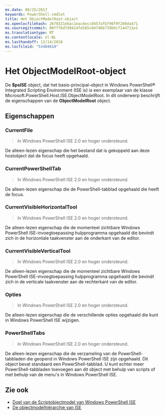 ```yaml
---
ms.date: 08/25/2017
keywords: PowerShell-cmdlet
title: Het ObjectModelRoot-object
ms.openlocfilehash: 2670321ebac1eac4ecc8457afb796f9f260da471
ms.sourcegitcommit: 00ff76d7d9414fe585c04740b739b9cf14d711e1
ms.translationtype: MT
ms.contentlocale: nl-NL
ms.lasthandoff: 12/14/2018
ms.locfileid: "53404618"
---
```

# <a name="the-objectmodelroot-object"></a>Het ObjectModelRoot-object

De **$psISE** object, dat het basis-principal-object in Windows PowerShell® Integrated Scripting Environment (ISE is) is een exemplaar van de klasse Microsoft.PowerShell.Host.ISE.ObjectModelRoot.
In dit onderwerp beschrijft de eigenschappen van de **ObjectModelRoot** object.

## <a name="properties"></a>Eigenschappen

### <a name="currentfile"></a>CurrentFile

> In Windows PowerShell ISE 2.0 en hoger ondersteund.

De alleen-lezen eigenschap die het bestand dat is gekoppeld aan deze hostobject dat de focus heeft opgehaald.

### <a name="currentpowershelltab"></a>CurrentPowerShellTab

> In Windows PowerShell ISE 2.0 en hoger ondersteund.

De alleen-lezen eigenschap die de PowerShell-tabblad opgehaald die heeft de focus.

### <a name="currentvisiblehorizontaltool"></a>CurrentVisibleHorizontalTool

> In Windows PowerShell ISE 2.0 en hoger ondersteund.

De alleen-lezen eigenschap die de momenteel zichtbare Windows PowerShell ISE-invoegtoepassing hulpprogramma opgehaald die bevindt zich in de horizontale taakvenster aan de onderkant van de editor.

### <a name="currentvisibleverticaltool"></a>CurrentVisibleVerticalTool

> In Windows PowerShell ISE 2.0 en hoger ondersteund.

De alleen-lezen eigenschap die de momenteel zichtbare Windows PowerShell ISE-invoegtoepassing hulpprogramma opgehaald die bevindt zich in de verticale taakvenster aan de rechterkant van de editor.

### <a name="options"></a>Opties

> In Windows PowerShell ISE 2.0 en hoger ondersteund.

De alleen-lezen eigenschap die de verschillende opties opgehaald die kunt in Windows PowerShell ISE wijzigen.

### <a name="powershelltabs"></a>PowerShellTabs

> In Windows PowerShell ISE 2.0 en hoger ondersteund.

De alleen-lezen eigenschap die de verzameling van de PowerShell-tabbladen die geopend in Windows PowerShell ISE zijn opgehaald. Dit object bevat standaard een PowerShell-tabblad. U kunt echter meer PowerShell-tabbladen toevoegen aan dit object met behulp van scripts of met behulp van de menu's in Windows PowerShell ISE.

## <a name="see-also"></a>Zie ook

- [Doel van de Scriptobjectmodel van Windows PowerShell ISE](Purpose-of-the-Windows-PowerShell-ISE-Scripting-Object-Model.md)
- [De objectmodelhiërarchie van ISE](The-ISE-Object-Model-Hierarchy.md)